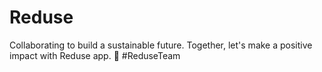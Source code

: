 # Reduse
Collaborating to build a sustainable future. Together, let's make a positive impact with Reduse app. 🌱 #ReduseTeam
